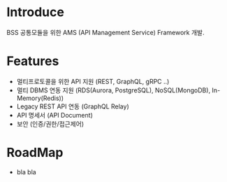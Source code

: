 # Introduce
BSS 공통모듈을 위한 AMS (API Management Service) Framework 개발.

# Features
- 멀티프로토콜을 위한 API 지원 (REST, GraphQL, gRPC ..)
- 멀티 DBMS 연동 지원 (RDS(Aurora, PostgreSQL), NoSQL(MongoDB), In-Memory(Redis))
- Legacy REST API 연동 (GraphQL Relay)
- API 명세서 (API Document)
- 보안 (인증/권한/접근제어)

# RoadMap
- bla bla

